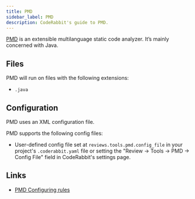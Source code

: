 ```yaml
---
title: PMD
sidebar_label: PMD
description: CodeRabbit's guide to PMD.
---
```


[PMD](https://pmd.github.io/) is an extensible multilanguage static code analyzer. It’s mainly concerned with Java.

## Files

PMD will run on files with the following extensions:

- `.java`

## Configuration

PMD uses an XML configuration file.

PMD supports the following config files:

- User-defined config file set at `reviews.tools.pmd.config_file` in your project's `.coderabbit.yaml` file or setting the "Review → Tools → PMD → Config File" field in CodeRabbit's settings page.

## Links

- [PMD Configuring rules](https://pmd.github.io/pmd/pmd_userdocs_configuring_rules.html)
